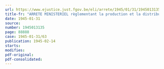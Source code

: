 ```yaml
---
url: https://www.ejustice.just.fgov.be/eli/arrete/1945/01/31/1945013135/justel
title-fr: "ARRETE MINISTERIEL règlementant la production et la distribution des produits chimiques, peintures, vernis, émaux, produits de beauté et produits d'entretien"
date: 1945-01-31
source:
number: 1945013135
page: 88888
case: 1945-01-31/63
publication: 1945-02-14
starts:
modifies:
pdf-original:
pdf-consolidated:
---
```


